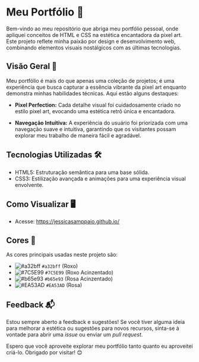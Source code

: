 # Meu Portfólio 🎨

Bem-vindo ao meu repositório que abriga meu portfólio pessoal, onde apliquei conceitos de HTML e CSS na estética encantadora da pixel art. Este projeto reflete minha paixão por design e desenvolvimento web, combinando elementos visuais nostálgicos com as últimas tecnologias.

## Visão Geral 🚀

Meu portfólio é mais do que apenas uma coleção de projetos; é uma experiência que busca capturar a essência vibrante da pixel art enquanto demonstra minhas habilidades técnicas. Aqui estão alguns destaques:

- **Pixel Perfection:** Cada detalhe visual foi cuidadosamente criado no estilo pixel art, evocando uma estética retrô única e encantadora.

- **Navegação Intuitiva:** A experiência do usuário foi priorizada com uma navegação suave e intuitiva, garantindo que os visitantes possam explorar meu trabalho de maneira fácil e agradável.


## Tecnologias Utilizadas 🛠️

- HTML5: Estruturação semântica para uma base sólida.
- CSS3: Estilização avançada e animações para uma experiência visual envolvente.

## Como Visualizar 🖥️

- Acesse: https://jessicasamppaio.github.io/

## Cores 🌈

As cores principais usadas neste projeto são:

- ![#a32bff](https://via.placeholder.com/15/a32bff/000000?text=+) `#a32bff` (Roxo)
- ![#7C5E99](https://via.placeholder.com/15/7C5E99/000000?text=+) `#7C5E99` (Roxo Acinzentado)
- ![#b65e93](https://via.placeholder.com/15/b65e93/000000?text=+) `#b65e93` (Rosa Acinzentado)
- ![#EA53AD](https://via.placeholder.com/15/EA53AD/000000?text=+) `#EA53AD` (Rosa)

## Feedback 📬

Estou sempre aberto a feedback e sugestões! Se você tiver alguma ideia para melhorar a estética ou sugestões para novos recursos, sinta-se à vontade para abrir uma *issue* ou enviar um *pull request*.

Espero que você aproveite explorar meu portfólio tanto quanto eu aproveitei criá-lo. Obrigado por visitar! 😊
